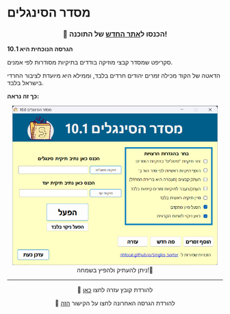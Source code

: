 # מסדר הסינגלים
<div align="center">
<h3>🫵 הכנסו ל<a href="https://nhlocal.github.io/Singles-Sorter/">אתר החדש</a> של התוכנה!</h3>
</div>



**הגרסה הנוכחית היא 10.1**

סקריפט שמסדר קבצי מוזיקה בודדים בתיקיות מסודרות לפי אמנים.

הדאטה של הקוד מכילה זמרים יהודים חרדים בלבד, וממילא היא מיועדת לציבור החרדי בישראל בלבד.


**כך זה נראה:**
<div align="center">
  <img src="https://github.com/NHLOCAL/Singles-Sorter/blob/main/versions.data/program-screen.png?raw=true" width="480"/>

</div>
<div align="center">
 ניתן להעתיק ולהפיץ בשמחה!🤩
</div>
 
---

</div>
<div align="center">

  📄 להורדת קובץ עזרה לחצו [כאן](https://github.com/NHLOCAL/Singles-Sorter/raw/main/הוראות%20שימוש%20במסדר%20הסינגלים.pdf)

</div>

</div>
<div align="center">

📣 להורדת הגרסה האחרונה לחצו על הקישור [הזה](https://github.com/NHLOCAL/Singles-Sorter/releases)
</div>
